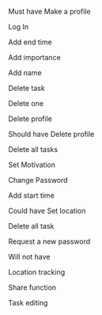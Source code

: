 

Must have
  Make a profile
  
  Log In
  
  Add end time
  
  Add importance
  
  Add name
  
  Delete task
  
  Delete one
  
  Delete profile
  
  




Should have
  Delete profile
  
  Delete all tasks
  
  Set Motivation
  
  Change Password
  
  Add start time
  
  





Could have
  Set location
  
  Delete all task
  
  Request a new password
  
  
  
  
  
  
  
Will not have

  Location tracking
  
  Share function
  
  Task editing
  
  



